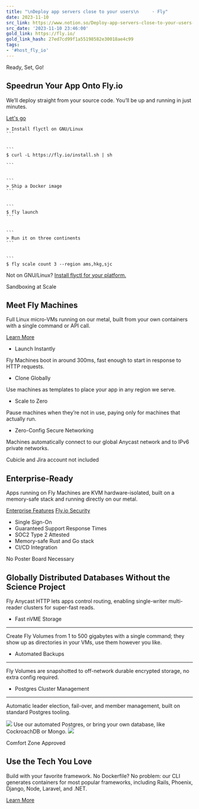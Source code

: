 ```yaml
---
title: "\nDeploy app servers close to your users\n     · Fly"
date: 2023-11-10
src_link: https://www.notion.so/Deploy-app-servers-close-to-your-users-Fly-d5db661d97814f3e9f54bd26264fc105
src_date: '2023-11-10 23:46:00'
gold_link: https://fly.io/
gold_link_hash: 27ed7cd99f1a55198582e30018ae4c99
tags:
- '#host_fly_io'
---
```




 Ready, Set, Go!
 


Speedrun Your App Onto Fly.io
-----------------------------



 We’ll deploy straight from your source code. You’ll be up and running in just minutes.
 


[Let's go](/speedrun/)
````
> Install flyctl on GNU/Linux
```


```
$ curl -L https://fly.io/install.sh | sh

```


```
> Ship a Docker image
```


```
$ fly launch
```


```
> Run it on three continents
```


```
$ fly scale count 3 --region ams,hkg,sjc
````

 Not on GNU/Linux?
 [Install flyctl for your platform.](/docs/hands-on/install-flyctl/) 




 Sandboxing at Scale
 


Meet Fly Machines
-----------------



 Full Linux micro-VMs running on our metal, built from your own containers with a single command or API call.
 


[Learn More](/docs/machines/)
* Launch Instantly
 

 Fly Machines boot in around 300ms, fast enough to start in response to HTTP requests.
* Clone Globally
 

 Use machines as templates to place your app in any region we serve.
* Scale to Zero
 

 Pause machines when they’re not in use, paying only for machines that actually run.
* Zero-Config Secure Networking
 

 Machines automatically connect to our global Anycast network and to IPv6 private networks.



 Cubicle and Jira account not included
 


Enterprise-Ready
----------------



 Apps running on Fly Machines are KVM hardware-isolated, built on a memory-safe stack and running directly on our metal.
 


[Enterprise Features](/enterprise)
[Fly.io Security](/security)
* Single Sign-On
* Guaranteed Support Response Times
* SOC2 Type 2 Attested
* Memory-safe Rust and Go stack
* CI/CD Integration



 No Poster Board Necessary
 


Globally Distributed Databases Without the Science Project
----------------------------------------------------------



 Fly Anycast HTTP lets apps control routing, enabling single-writer multi-reader clusters for super-fast reads.
 


* Fast nVME Storage
-----------------



 Create Fly Volumes from 1 to 500 gigabytes with a single command; they show up as directories in your VMs, use them however you like.
* Automated Backups
-----------------



 Fly Volumes are snapshotted to off-network durable encrypted storage, no extra config required.
* Postgres Cluster Management
---------------------------



 Automatic leader election, fail-over, and member management, built on standard Postgres tooling.



![](/phx/ui/images/party-on-ebccc27902940939ca1e2bf7a097c2a9.webp?vsn=d)
 Use our automated Postgres, or bring your own database, like CockroachDB or Mongo.
 ![](/phx/ui/images/party-on-ebccc27902940939ca1e2bf7a097c2a9.webp?vsn=d)





 Comfort Zone Approved
 


Use the Tech You Love
---------------------



 Build with your favorite framework. No Dockerfile? No problem: our CLI generates containers for most popular frameworks, including Rails, Phoenix, Django, Node, Laravel, and .NET.
 


[Learn More](/docs/speedrun/)